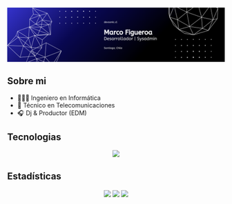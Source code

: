 ![banner](images/banner.png)

## Sobre mi
- 👨🏻‍💻 Ingeniero en Informática
- 📡 Técnico en Telecomunicaciones
- 🎧 Dj & Productor (EDM)

## Tecnologias
<div align="center">
  <img src="https://skillicons.dev/icons?i=java,angular,typescript,javascript,tailwindcss,css,docker,kubernetes,nginx,mysql,postgresql,ubuntu,debian,nestjs,prisma,ableton,firebase,gcp,androidstudio,postman,supabase,azure,nodejs,dotnet,bash,html,npm,spring,python,linux,gradle,graphql,maven,vercel,github,terraform&theme=dark&perline=9">
</div>

## Estadísticas
<div align="center">
  <img align="center" src="https://github-readme-stats.vercel.app/api/top-langs/?username=mfigueroa23&theme=tokyonight&show_icons=true&hide_border=true&layout=compact" />
  <img align="center" src="https://github-readme-stats.vercel.app/api?username=mfigueroa23&theme=tokyonight&show_icons=true&hide_border=true&count_private=true" />
  <img align="center" src="https://github-readme-streak-stats.herokuapp.com/?user=mfigueroa23&theme=tokyonight&hide_border=true" />
</div>
